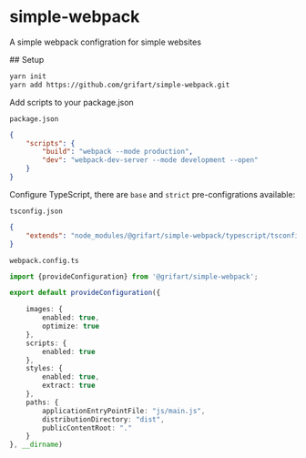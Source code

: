 # simple-webpack

A simple webpack configration for simple websites


## Setup

```bash
yarn init
yarn add https://github.com/grifart/simple-webpack.git
```

Add scripts to your package.json

`package.json`
```json
{
	"scripts": {
		"build": "webpack --mode production",
		"dev": "webpack-dev-server --mode development --open"
	}
}
```

Configure TypeScript, there are `base` and `strict` pre-configrations available:

`tsconfig.json`
```json
{
	"extends": "node_modules/@grifart/simple-webpack/typescript/tsconfig.strict.json"
}
```

`webpack.config.ts`
```typescript
import {provideConfiguration} from '@grifart/simple-webpack';

export default provideConfiguration({

	images: {
		enabled: true,
		optimize: true
	},
	scripts: {
		enabled: true
	},
	styles: {
		enabled: true,
		extract: true
	},
	paths: {
		applicationEntryPointFile: "js/main.js",
		distributionDirectory: "dist",
		publicContentRoot: "."
	}
}, __dirname)

```
